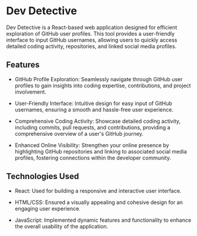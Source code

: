# Dev Detective

Dev Detective is a React-based web application designed for efficient exploration of GitHub user profiles. This tool provides a user-friendly interface to input GitHub usernames, allowing users to quickly access detailed coding activity, repositories, and linked social media profiles.


## Features

- GitHub Profile Exploration: Seamlessly navigate through GitHub user profiles to gain insights into coding expertise, contributions, and project involvement.
  
- User-Friendly Interface: Intuitive design for easy input of GitHub usernames, ensuring a smooth and hassle-free user experience.

- Comprehensive Coding Activity: Showcase detailed coding activity, including commits, pull requests, and contributions, providing a comprehensive overview of a user's GitHub journey.

- Enhanced Online Visibility: Strengthen your online presence by highlighting GitHub repositories and linking to associated social media profiles, fostering connections within the developer community.

## Technologies Used

- React: Used for building a responsive and interactive user interface.
  
- HTML/CSS: Ensured a visually appealing and cohesive design for an engaging user experience.
  
- JavaScript: Implemented dynamic features and functionality to enhance the overall usability of the application.




